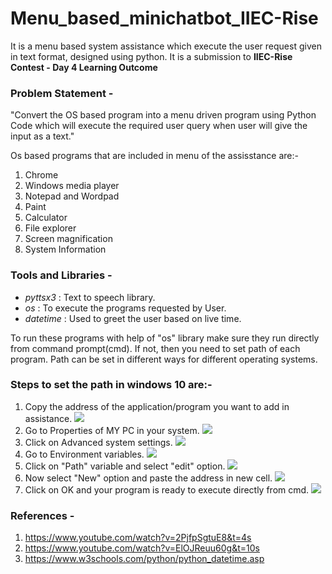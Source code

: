 # Menu_based_minichatbot_IIEC-Rise
It is a menu based system assistance which execute the user request given in text format, designed using python.
It is a submission to **IIEC-Rise Contest - Day 4 Learning Outcome**

 ### **Problem Statement** - 
 "Convert the OS based program into a menu driven program using Python Code which will execute the required user query when user will give the input as a text."

Os based programs that are included in menu of the assisstance are:-
1) Chrome
2) Windows media player
3) Notepad and Wordpad
4) Paint
5) Calculator
6) File explorer
7) Screen magnification
8) System Information

### **Tools and Libraries -**
* *pyttsx3* : Text to speech library.
* *os* : To execute the programs requested by User.
* *datetime* : Used to greet the user based on live time.

To run these programs with help of "os" library make sure they run directly from command prompt(cmd).
If not, then you need to set path of each program.
Path can be set in different ways for different operating systems.

### **Steps to set the path in windows 10 are:-**
1) Copy the address of the application/program you want to add in assistance.
   ![](/images/step-1.png)
2) Go to Properties of MY PC in your system.
   ![](/images/step-2.png)
3) Click on Advanced system settings.
   ![](/images/step-3.png)
4) Go to Environment variables.
   ![](/images/step-4.png)
5) Click on "Path" variable and select "edit" option.
   ![](/images/step-5.png)
6) Now select "New" option and paste the address in new cell.
   ![](/images/step-6.png)
7) Click on OK and your program is ready to execute directly from cmd.
   ![](/images/step-7.png)

### **References -**
1) https://www.youtube.com/watch?v=2PjfpSgtuE8&t=4s
2) https://www.youtube.com/watch?v=ElOJReuu60g&t=10s
3) https://www.w3schools.com/python/python_datetime.asp
